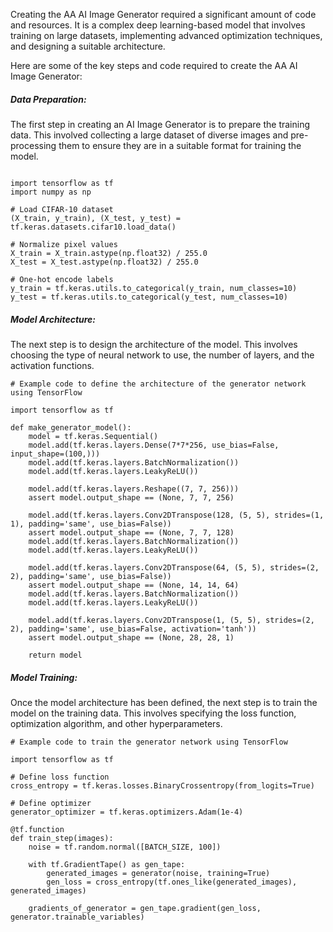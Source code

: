Creating the AA AI Image Generator required a significant amount of code and resources. 
It is a complex deep learning-based model that involves training on large datasets, implementing advanced optimization techniques, and designing a suitable architecture.

Here are some of the key steps and code required to create the AA AI Image Generator:

##### Data Preparation: 
The first step in creating an AI Image Generator is to prepare the training data. This involved collecting a large dataset of diverse images and pre-processing them to ensure they are in a suitable format for training the model.

```# Example code to load image data using TensorFlow

import tensorflow as tf
import numpy as np

# Load CIFAR-10 dataset
(X_train, y_train), (X_test, y_test) = tf.keras.datasets.cifar10.load_data()

# Normalize pixel values
X_train = X_train.astype(np.float32) / 255.0
X_test = X_test.astype(np.float32) / 255.0

# One-hot encode labels
y_train = tf.keras.utils.to_categorical(y_train, num_classes=10)
y_test = tf.keras.utils.to_categorical(y_test, num_classes=10)
```

##### Model Architecture: 
The next step is to design the architecture of the model. This involves choosing the type of neural network to use, the number of layers, and the activation functions.

```
# Example code to define the architecture of the generator network using TensorFlow

import tensorflow as tf

def make_generator_model():
    model = tf.keras.Sequential()
    model.add(tf.keras.layers.Dense(7*7*256, use_bias=False, input_shape=(100,)))
    model.add(tf.keras.layers.BatchNormalization())
    model.add(tf.keras.layers.LeakyReLU())

    model.add(tf.keras.layers.Reshape((7, 7, 256)))
    assert model.output_shape == (None, 7, 7, 256)

    model.add(tf.keras.layers.Conv2DTranspose(128, (5, 5), strides=(1, 1), padding='same', use_bias=False))
    assert model.output_shape == (None, 7, 7, 128)
    model.add(tf.keras.layers.BatchNormalization())
    model.add(tf.keras.layers.LeakyReLU())

    model.add(tf.keras.layers.Conv2DTranspose(64, (5, 5), strides=(2, 2), padding='same', use_bias=False))
    assert model.output_shape == (None, 14, 14, 64)
    model.add(tf.keras.layers.BatchNormalization())
    model.add(tf.keras.layers.LeakyReLU())

    model.add(tf.keras.layers.Conv2DTranspose(1, (5, 5), strides=(2, 2), padding='same', use_bias=False, activation='tanh'))
    assert model.output_shape == (None, 28, 28, 1)

    return model
```

##### Model Training: 
Once the model architecture has been defined, the next step is to train the model on the training data. This involves specifying the loss function, optimization algorithm, and other hyperparameters.

```
# Example code to train the generator network using TensorFlow

import tensorflow as tf

# Define loss function
cross_entropy = tf.keras.losses.BinaryCrossentropy(from_logits=True)

# Define optimizer
generator_optimizer = tf.keras.optimizers.Adam(1e-4)

@tf.function
def train_step(images):
    noise = tf.random.normal([BATCH_SIZE, 100])

    with tf.GradientTape() as gen_tape:
        generated_images = generator(noise, training=True)
        gen_loss = cross_entropy(tf.ones_like(generated_images), generated_images)

    gradients_of_generator = gen_tape.gradient(gen_loss, generator.trainable_variables)
   

```
